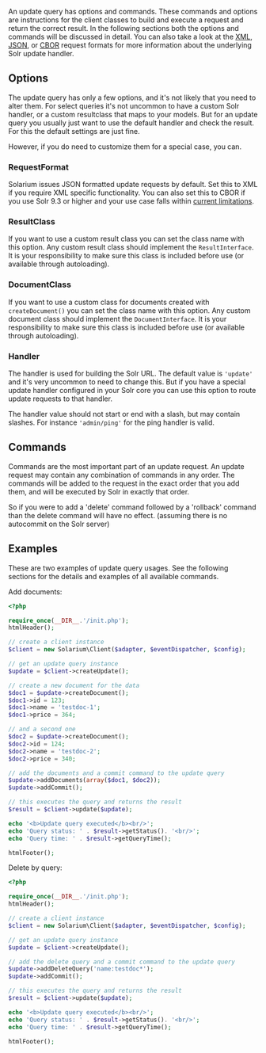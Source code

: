 An update query has options and commands. These commands and options are instructions for the client classes to build and execute a request and return the correct result. In the following sections both the options and commands will be discussed in detail.
You can also take a look at the [XML](https://solr.apache.org/guide/uploading-data-with-index-handlers.html#xml-formatted-index-updates), [JSON](https://solr.apache.org/guide/uploading-data-with-index-handlers.html#json-formatted-index-updates), or [CBOR](https://solr.apache.org/guide/solr/latest/indexing-guide/indexing-with-cbor.html) request formats for more information about the underlying Solr update handler.

Options
-------

The update query has only a few options, and it's not likely that you need to alter them. For select queries it's not uncommon to have a custom Solr handler, or a custom resultclass that maps to your models. But for an update query you usually just want to use the default handler and check the result. For this the default settings are just fine.

However, if you do need to customize them for a special case, you can.

### RequestFormat

Solarium issues JSON formatted update requests by default. Set this to XML if you require XML specific functionality. You can also set this to CBOR if you use Solr 9.3 or higher and your use case falls within [current limitations](../best-practices-for-updates.md#known-cbor-limitations).

### ResultClass

If you want to use a custom result class you can set the class name with this option. Any custom result class should implement the `ResultInterface`. It is your responsibility to make sure this class is included before use (or available through autoloading).

### DocumentClass

If you want to use a custom class for documents created with `createDocument()` you can set the class name with this option. Any custom document class should implement the `DocumentInterface`. It is your responsibility to make sure this class is included before use (or available through autoloading).

### Handler

The handler is used for building the Solr URL. The default value is `'update'` and it's very uncommon to need to change this. But if you have a special update handler configured in your Solr core you can use this option to route update requests to that handler.

The handler value should not start or end with a slash, but may contain slashes. For instance `'admin/ping'` for the ping handler is valid.

Commands
--------

Commands are the most important part of an update request. An update request may contain any combination of commands in any order. The commands will be added to the request in the exact order that you add them, and will be executed by Solr in exactly that order.

So if you were to add a 'delete' command followed by a 'rollback' command than the delete command will have no effect. (assuming there is no autocommit on the Solr server)

Examples
--------

These are two examples of update query usages. See the following sections for the details and examples of all available commands.

Add documents:

```php
<?php

require_once(__DIR__.'/init.php');
htmlHeader();

// create a client instance
$client = new Solarium\Client($adapter, $eventDispatcher, $config);

// get an update query instance
$update = $client->createUpdate();

// create a new document for the data
$doc1 = $update->createDocument();
$doc1->id = 123;
$doc1->name = 'testdoc-1';
$doc1->price = 364;

// and a second one
$doc2 = $update->createDocument();
$doc2->id = 124;
$doc2->name = 'testdoc-2';
$doc2->price = 340;

// add the documents and a commit command to the update query
$update->addDocuments(array($doc1, $doc2));
$update->addCommit();

// this executes the query and returns the result
$result = $client->update($update);

echo '<b>Update query executed</b><br/>';
echo 'Query status: ' . $result->getStatus(). '<br/>';
echo 'Query time: ' . $result->getQueryTime();

htmlFooter();

```

Delete by query:

```php
<?php

require_once(__DIR__.'/init.php');
htmlHeader();

// create a client instance
$client = new Solarium\Client($adapter, $eventDispatcher, $config);

// get an update query instance
$update = $client->createUpdate();

// add the delete query and a commit command to the update query
$update->addDeleteQuery('name:testdoc*');
$update->addCommit();

// this executes the query and returns the result
$result = $client->update($update);

echo '<b>Update query executed</b><br/>';
echo 'Query status: ' . $result->getStatus(). '<br/>';
echo 'Query time: ' . $result->getQueryTime();

htmlFooter();

```
